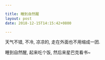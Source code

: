 ```yaml
---

title: 睡到自然醒
layout: post
date: 2018-12-15T14:15:42+0800

---
```


天气不错, 不冷, 凉凉的, 走在外面也不用缩成一团.

睡到自然醒, 起来吃个饭, 然后来星巴克看书~
